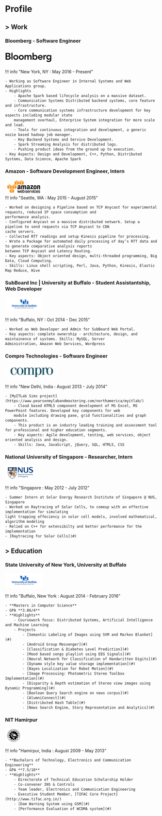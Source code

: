 <!-- markdownlint-disable no-inline-html -->

# Profile

## **> Work**

### Bloomberg - Software Engineer

<div class="profLogo">
<img class="" alt="Bloomberg LP" src="../img/blp.png">
</div>

!!! info "New York, NY : May 2016 - Present"

    - Working as Software Engineer in Internal Systems and Web Applications group.
    - Highlights
        - Apache Spark based lifecycle analysis on a massive dataset.
        - Communication Systems Distributed backend systems, core feature and infrastructure.
        - Core communication systems infrastructure development for key aspects including modular state
        management overhaul, Enterprise System integration for more scale and load.
        - Tools for continuous integration and development, a generic oozie based hadoop job manager.
        - Key Backend Systems and Service Development.
        - Spark Streaming Analysis for distributed logs.
        - Pushing product ideas from the ground up to execution.
    - Key Aspects: Design and Development, C++, Python, Distributed Systems, Data Science, Apache Spark

### Amazon - Software Development Engineer, Intern

<div class="profLogo">
<img class="" alt="Amazon Web Services" src="../img/aws.png">
</div>
!!! info "Seattle, WA : May 2015 - August 2015"

    - Worked on designing a Pipeline based on TCP Anycast for experimental requests, reduced IP space consumption and
    performance analysis.
    - Configured Anycast on a massive distributed network. Setup a pipeline to send requests via TCP Anycast to CDN
    cache servers.
    - Collected RTT readings and setup Kinesis pipeline for processing.
    - Wrote a Package for automated daily processing of day’s RTT data and to generate comparative analysis reports
    between TCP Anycast and Latency Routing.
    - Key aspects: Object oriented design, multi-threaded programming, Big Data, Cloud Computing.
    - Skills: Linux shell scripting, Perl, Java, Python, Kinesis, Elastic Map Reduce, Hive

### SubBoard Inc | University at Buffalo - Student Assistantship, Web Developer

<div class="profLogo">
<img class="" alt="SUNY Buffalo" src="../img/ub.png">
</div>

!!! info "Buffalo, NY : Oct 2014 - Dec 2015"

    - Worked as Web Developer and Admin for SubBoard Web Portal.
    - Key aspects: complete ownership - architecture, design, and maintainence of systems. Skills: MySQL, Server
    Administration, Amazon Web Services, Wordpress

### Compro Technologies - Software Engineer

<div class="profLogo">
<img class="" alt="Compro Technologies" src="../img/compro.png">
</div>

!!! info "New Delhi, India : August 2013 - July 2014"

    - [MyITLab Sims project](https://www.pearsonmylabandmastering.com/northamerica/myitlab/)
        - Cloud based HTML5 component development of MS Excel, MS PowerPoint features. Developed key components for web
        module including drawing pane, grid functionalities and graph components.
        - This product is an industry leading training and assessment tool for professional and higher education segments.
        - Key aspects: Agile development, testing, web services, object oriented analysis and design.
        - Skills: Java, JavaScript, jQuery, SQL, HTML5, CSS

### National University of Singapore - Researcher, Intern

<div class="profLogo">
<img class="" alt="NUS" src="../img/nus.png">
</div>

!!! info "Singapore : May 2012 - July 2012"

    - Summer Intern at Solar Energy Research Institute of Singapore @ NUS, Singapore
    - Worked on Raytracing of Solar Cells, to comeup with an effective implementation for simulating
    light trapping effeciency in solar cell models, involved mathematical, algorithm modeling
    - Relied on C++ for extensibilty and better performance for the implementation
    - [Raytracing for Solar Cells](#)

## **> Education**

### State University of New York, University at Buffalo

<div class="profLogo">
<img class="" alt="SUNY Buffalo" src="../img/ub.png">
</div>

!!! info "Buffalo, New York : August 2014 - February 2016"

    - **Masters in Computer Science**
    - GPA **3.86/4**
    - **Highlights**
        - Coursework focus: Distributed Systems, Artificial Intelligence and Machine Learning
        - Projects
            - [Semantic Labeling of Images using SVM and Markov Blanket](#)
            - [Android Group Messenger](#)
            - [Classification & Diabetes Level Prediction](#)
            - [Mood based songs playlist using EEG Signals](#)
            - [Neural Network for Classification of Handwritten Digits](#)
            - [Dynamo style key value storage implementation](#)
            - [Bayes Localization for Robot Motion](#)
            - [Image Processing: Photometric Stereo Toolbox Implementation](#)
            - [Disparity & Depth estimation of Stereo view images using Dynamic Programming](#)
            - [Boolean Query Search engine on news corpus](#)
            - [AlumniConnect](#)
            - [Distributed Hash Table](#)
            - [News Search Engine, Story Representation and Analytics](#)

### NIT Hamirpur

<div class="profLogo">
<img class="" alt="National Institute of Technology Hamirpur" src="../img/nith.png">
</div>

!!! info "Hamirpur, India : August 2009 - May 2013"

    - **Bachelors of Technology, Electronics and Communication Engineering**
    - GPA **7.5/10**
    - **Highlights**
        - Directorate of Technical Education Scholarship Holder
        - Co-convener INS & Controls
        - Team leader, Electronics and Communication Engineering
        - Executive Student Member, [TIFAC Core Project](http://www.tifac.org.in/)
        - [Dam Warning System using GSM](#)
        - [Performance Evaluation of WCDMA system](#)

[^1]: Last Updated: `2018-04-22`
